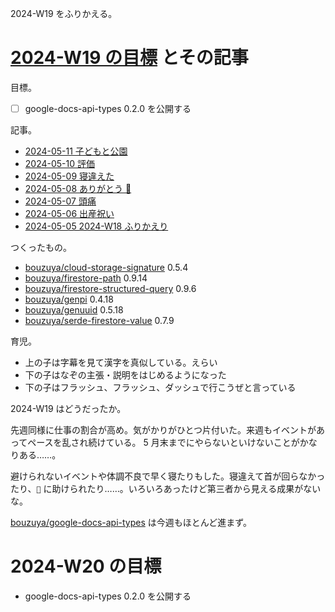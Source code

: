2024-W19 をふりかえる。

# [2024-W19 の目標][2024-05-05] とその記事

目標。

- ☐ google-docs-api-types 0.2.0 を公開する

記事。

- [2024-05-11 子どもと公園][2024-05-11]
- [2024-05-10 評価][2024-05-10]
- [2024-05-09 寝違えた][2024-05-09]
- [2024-05-08 ありがとう 🍣 ][2024-05-08]
- [2024-05-07 頭痛][2024-05-07]
- [2024-05-06 出産祝い][2024-05-06]
- [2024-05-05 2024-W18 ふりかえり][2024-05-05]

つくったもの。

- [bouzuya/cloud-storage-signature] 0.5.4
- [bouzuya/firestore-path] 0.9.14
- [bouzuya/firestore-structured-query] 0.9.6
- [bouzuya/genpi] 0.4.18
- [bouzuya/genuuid] 0.5.18
- [bouzuya/serde-firestore-value] 0.7.9

育児。

- 上の子は字幕を見て漢字を真似している。えらい
- 下の子はなぞの主張・説明をはじめるようになった
- 下の子はフラッシュ、フラッシュ、ダッシュで行こうぜと言っている

2024-W19 はどうだったか。

先週同様に仕事の割合が高め。気がかりがひとつ片付いた。来週もイベントがあってペースを乱され続けている。 5 月末までにやらないといけないことがかなりある……。

避けられないイベントや体調不良で早く寝たりもした。寝違えて首が回らなかったり、`🍣` に助けられたり……。いろいろあったけど第三者から見える成果がないな。

[bouzuya/google-docs-api-types] は今週もほとんど進まず。

# 2024-W20 の目標

- google-docs-api-types 0.2.0 を公開する

[2024-05-05]: https://blog.bouzuya.net/2024/05/05/
[2024-05-06]: https://blog.bouzuya.net/2024/05/06/
[2024-05-07]: https://blog.bouzuya.net/2024/05/07/
[2024-05-08]: https://blog.bouzuya.net/2024/05/08/
[2024-05-09]: https://blog.bouzuya.net/2024/05/09/
[2024-05-10]: https://blog.bouzuya.net/2024/05/10/
[2024-05-11]: https://blog.bouzuya.net/2024/05/11/
[bouzuya/google-docs-api-types]: https://github.com/bouzuya/google-docs-api-types

[bouzuya/cloud-storage-signature]: https://github.com/bouzuya/cloud-storage-signature
[bouzuya/firestore-path]: https://github.com/bouzuya/firestore-path
[bouzuya/firestore-structured-query]: https://github.com/bouzuya/firestore-structured-query
[bouzuya/genpi]: https://github.com/bouzuya/genpi
[bouzuya/genuuid]: https://github.com/bouzuya/genuuid
[bouzuya/serde-firestore-value]: https://github.com/bouzuya/serde-firestore-value
